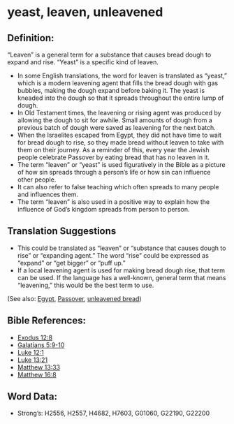 # yeast, leaven, unleavened

## Definition:

“Leaven” is a general term for a substance that causes bread dough to expand and rise. “Yeast” is a specific kind of leaven.

* In some English translations, the word for leaven is translated as “yeast,” which is a modern leavening agent that fills the bread dough with gas bubbles, making the dough expand before baking it. The yeast is kneaded into the dough so that it spreads throughout the entire lump of dough.
* In Old Testament times, the leavening or rising agent was produced by allowing the dough to sit for awhile. Small amounts of dough from a previous batch of dough were saved as leavening for the next batch.
* When the Israelites escaped from Egypt, they did not have time to wait for bread dough to rise, so they made bread without leaven to take with them on their journey. As a reminder of this, every year the Jewish people celebrate Passover by eating bread that has no leaven in it.
* The term “leaven” or “yeast” is used figuratively in the Bible as a picture of how sin spreads through a person’s life or how sin can influence other people.
* It can also refer to false teaching which often spreads to many people and influences them.
* The term “leaven” is also used in a positive way to explain how the influence of God’s kingdom spreads from person to person.

## Translation Suggestions

* This could be translated as “leaven” or “substance that causes dough to rise” or “expanding agent.” The word “rise” could be expressed as “expand” or “get bigger” or “puff up.”
* If a local leavening agent is used for making bread dough rise, that term can be used. If the language has a well-known, general term that means “leavening,” this would be the best term to use.

(See also: [Egypt](../names/egypt.md), [Passover](../kt/passover.md), [unleavened bread](../kt/unleavenedbread.md))

## Bible References:


* [Exodus 12:8](rc://en/tn/help/exo/12/08)
* [Galatians 5:9-10](rc://en/tn/help/gal/05/09)
* [Luke 12:1](rc://en/tn/help/luk/12/1)
* [Luke 13:21](rc://en/tn/help/luk/13/21)
* [Matthew 13:33](rc://en/tn/help/mat/13/33)
* [Matthew 16:8](rc://en/tn/help/mat/16/08)

## Word Data:

* Strong’s: H2556, H2557, H4682, H7603, G01060, G22190, G22200

